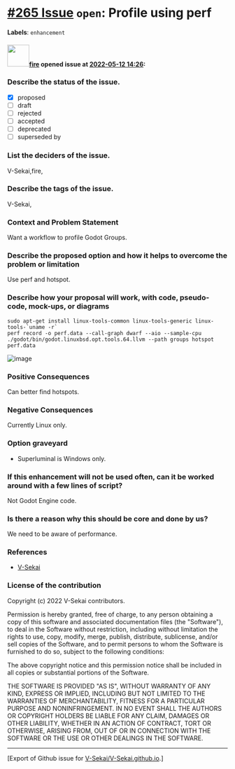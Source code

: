 # [\#265 Issue](https://github.com/V-Sekai/V-Sekai.github.io/issues/265) `open`: Profile using perf
**Labels**: `enhancement`


#### <img src="https://avatars.githubusercontent.com/u/32321?u=c2e06a3d2b49a467aa907e54aa259516440267cc&v=4" width="50">[fire](https://github.com/fire) opened issue at [2022-05-12 14:26](https://github.com/V-Sekai/V-Sekai.github.io/issues/265):

### Describe the status of the issue.

- [X] proposed
- [ ] draft
- [ ] rejected
- [ ] accepted
- [ ] deprecated
- [ ] superseded by

### List the deciders of the issue.

V-Sekai,fire,

### Describe the tags of the issue.

V-Sekai,

### Context and Problem Statement

Want a workflow to profile Godot Groups.

### Describe the proposed option and how it helps to overcome the problem or limitation

Use perf and hotspot.

### Describe how your proposal will work, with code, pseudo-code, mock-ups, or diagrams

```
sudo apt-get install linux-tools-common linux-tools-generic linux-tools-`uname -r`
perf record -o perf.data --call-graph dwarf --aio --sample-cpu ./godot/bin/godot.linuxbsd.opt.tools.64.llvm --path groups hotspot perf.data
```

![image](https://user-images.githubusercontent.com/32321/168098166-3392395d-eab6-488e-bba2-1088cbd82c6d.png)


### Positive Consequences

Can better find hotspots.

### Negative Consequences

Currently Linux only.

### Option graveyard

- Superluminal is Windows only.

### If this enhancement will not be used often, can it be worked around with a few lines of script?

Not Godot Engine code.

### Is there a reason why this should be core and done by us?

We need to be aware of performance.

### References

- [V-Sekai](https://v-sekai.org/)


### License of the contribution

Copyright (c) 2022 V-Sekai contributors.

Permission is hereby granted, free of charge, to any person obtaining a copy of this software and associated documentation files (the "Software"), to deal in the Software without restriction, including without limitation the rights to use, copy, modify, merge, publish, distribute, sublicense, and/or sell copies of the Software, and to permit persons to whom the Software is furnished to do so, subject to the following conditions:

The above copyright notice and this permission notice shall be included in all copies or substantial portions of the Software.

THE SOFTWARE IS PROVIDED "AS IS", WITHOUT WARRANTY OF ANY KIND, EXPRESS OR IMPLIED, INCLUDING BUT NOT LIMITED TO THE WARRANTIES OF MERCHANTABILITY, FITNESS FOR A PARTICULAR PURPOSE AND NONINFRINGEMENT. IN NO EVENT SHALL THE AUTHORS OR COPYRIGHT HOLDERS BE LIABLE FOR ANY CLAIM, DAMAGES OR OTHER LIABILITY, WHETHER IN AN ACTION OF CONTRACT, TORT OR OTHERWISE, ARISING FROM, OUT OF OR IN CONNECTION WITH THE SOFTWARE OR THE USE OR OTHER DEALINGS IN THE SOFTWARE.





-------------------------------------------------------------------------------



[Export of Github issue for [V-Sekai/V-Sekai.github.io](https://github.com/V-Sekai/V-Sekai.github.io).]
